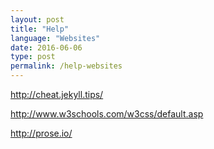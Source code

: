 ```yaml
---
layout: post
title: "Help"
language: "Websites"
date: 2016-06-06
type: post
permalink: /help-websites
---
```


http://cheat.jekyll.tips/

http://www.w3schools.com/w3css/default.asp

http://prose.io/